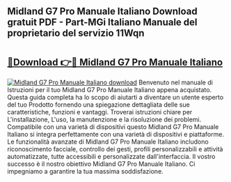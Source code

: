 ## Midland G7 Pro Manuale Italiano Download gratuit PDF - Part-MGi Italiano Manuale del proprietario del servizio 11Wqn

# <h2><a href="http://dfdzmb.blite.top/?on=Midland+G7+Pro+Manuale+Italiano">🔗Download 👉🔴 Midland G7 Pro Manuale Italiano</a></h2>

[![Midland G7 Pro Manuale Italiano download](https://i.imgur.com/lujVjoI.png)](http://dfdzmb.blite.top/?on=Midland+G7+Pro+Manuale+Italiano)
Benvenuto nel manuale di Istruzioni per il tuo Midland G7 Pro Manuale Italiano appena acquistato. Questa guida completa ha lo scopo di aiutarti a diventare un utente esperto del tuo Prodotto fornendo una spiegazione dettagliata delle sue caratteristiche, funzioni e vantaggi. Troverai istruzioni chiare per L'installazione, L'uso, la manutenzione e la risoluzione dei problemi. Compatibile con una varietà di dispositivi questo Midland G7 Pro Manuale Italiano si integra perfettamente con una varietà di dispositivi e piattaforme. Le funzionalità avanzate di Midland G7 Pro Manuale Italiano includono riconoscimento facciale, controllo dei gesti, profili personalizzabili e attività automatizzate, tutte accessibili e personalizzate dall'interfaccia. Il vostro successo è il nostro obiettivo Midland G7 Pro Manuale Italiano. Ci impegniamo a garantire la tua massima soddisfazione.
